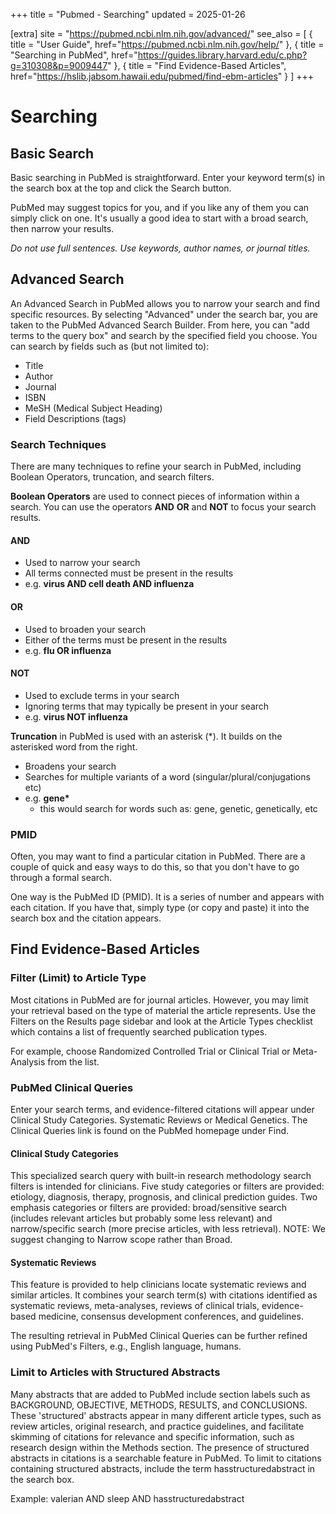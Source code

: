 +++
title = "Pubmed - Searching"
updated = 2025-01-26

[extra]
site = "https://pubmed.ncbi.nlm.nih.gov/advanced/"
see_also = [
  { title = "User Guide", href="https://pubmed.ncbi.nlm.nih.gov/help/" },
  { title = "Searching in PubMed", href="https://guides.library.harvard.edu/c.php?g=310308&p=9009447" },
  { title = "Find Evidence-Based Articles", href="https://hslib.jabsom.hawaii.edu/pubmed/find-ebm-articles" }
]
+++

# Searching


## Basic Search

Basic searching in PubMed is straightforward. Enter your keyword term(s) in the search box at the top and click the Search button.

PubMed may suggest topics for you, and if you like any of them you can simply click on one. It's usually a good idea to start with a broad search, then narrow your results.

*Do not use full sentences. Use keywords, author names, or journal titles.*


## Advanced Search

An Advanced Search in PubMed allows you to narrow your search and find specific resources. By selecting "Advanced" under the search bar, you are taken to the PubMed Advanced Search Builder. From here, you can "add terms to the query box" and search by the specified field you choose. You can search by fields such as (but not limited to): 

- Title 
- Author
- Journal
- ISBN
- MeSH (Medical Subject Heading) 
- Field Descriptions (tags) 

### Search Techniques

There are many techniques to refine your search in PubMed, including Boolean Operators, truncation, and search filters. 

**Boolean Operators** are used to connect pieces of information within a search. You can use the operators **AND** **OR** and **NOT** to focus your search results. 

#### AND

- Used to narrow your search 
- All terms connected must be present in the results 
- e.g. __virus AND cell death AND influenza__

#### OR 

- Used to broaden your search 
- Either of the terms must be present in the results 
- e.g. __flu OR influenza__ 

#### NOT

- Used to exclude terms in your search 
- Ignoring terms that may typically be present in your search 
- e.g. __virus NOT influenza__ 

**Truncation** in PubMed is used with an asterisk (*). It builds on the asterisked word from the right. 

- Broadens your search
- Searches for multiple variants of a word (singular/plural/conjugations etc)
- e.g. __gene*__
  - this would search for words such as: gene, genetic, genetically, etc


### PMID

Often, you may want to find a particular citation in PubMed. There are a couple of quick and easy ways to do this, so that you don't have to go through a formal search.

One way is the PubMed ID (PMID). It is a series of number and appears with each citation. If you have that, simply type (or copy and paste) it into the search box and the citation appears.



## Find Evidence-Based Articles

### Filter (Limit) to Article Type
Most citations in PubMed are for journal articles. However, you may limit your retrieval based on the type of material the article represents. Use the Filters on the Results page sidebar and look at the Article Types checklist which contains a list of frequently searched publication types.

For example, choose Randomized Controlled Trial or Clinical Trial or Meta-Analysis from the list.
 

### PubMed Clinical Queries
Enter your search terms, and evidence-filtered citations will appear under Clinical Study Categories. Systematic Reviews or Medical Genetics. The Clinical Queries link is found on the PubMed homepage under Find.

#### Clinical Study Categories
This specialized search query with built-in research methodology search filters is intended for clinicians. Five study categories or filters are provided: etiology, diagnosis, therapy, prognosis, and clinical prediction guides. Two emphasis categories or filters are provided: broad/sensitive search (includes relevant articles but probably some less relevant) and narrow/specific search (more precise articles, with less retrieval).
NOTE: We suggest changing to Narrow scope rather than Broad.

#### Systematic Reviews
This feature is provided to help clinicians locate systematic reviews and similar articles. It combines your search term(s) with citations identified as systematic reviews, meta-analyses, reviews of clinical trials, evidence-based medicine, consensus development conferences, and guidelines.

The resulting retrieval in PubMed Clinical Queries can be further refined using PubMed's Filters, e.g., English language, humans.
 

### Limit to Articles with Structured Abstracts
Many abstracts that are added to PubMed include section labels such as BACKGROUND, OBJECTIVE, METHODS, RESULTS, and CONCLUSIONS. These 'structured' abstracts appear in many different article types, such as review articles, original research, and practice guidelines, and facilitate skimming of citations for relevance and specific information, such as research design within the Methods section.  The presence of structured abstracts in citations is a searchable feature in PubMed.  To limit to citations containing structured abstracts, include the term hasstructuredabstract in the search box.

Example: valerian AND sleep AND hasstructuredabstract